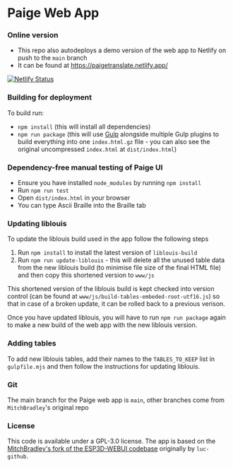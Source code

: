 # Paige Web App

### Online version 

- This repo also autodeploys a demo version of the web app to Netlify on push to the `main` branch
- It can be found at https://paigetranslate.netlify.app/

[![Netlify Status](https://api.netlify.com/api/v1/badges/ffbf45ea-ca3f-4802-8933-cf564f1eaed1/deploy-status)](https://app.netlify.com/sites/paigetranslate/deploys)

### Building for deployment

To build run:
- `npm install` (this will install all dependencies)
- `npm run package` (this will use [Gulp](https://gulpjs.com/) alongside multiple Gulp plugins to build everything into one `index.html.gz` file - you can also see the original uncompressed `index.html` at `dist/index.html`)

### Dependency-free manual testing of Paige UI

- Ensure you have installed `node_modules` by running `npm install`
- Run `npm run test`
- Open `dist/index.html` in your browser
- You can type Ascii Braille into the Braille tab

### Updating liblouis

To update the liblouis build used in the app follow the following steps

1. Run `npm install` to install the latest version of `liblouis-build`
2. Run `npm run update-liblouis` - this will delete all the unused table data from the new liblouis build (to minimise file size of the final HTML file) and then copy this shortened version to `www/js`

This shortened version of the liblouis build is kept checked into version control (can be found at `www/js/build-tables-embeded-root-utf16.js`) so that in case of a broken update, it can be rolled back to a previous verison.

Once you have updated liblouis, you will have to run `npm run package` again to make a new build of the web app with the new liblouis version. 

### Adding tables

To add new liblouis tables, add their names to the `TABLES_TO_KEEP` list in `gulpfile.mjs` and then follow the instructions for updating liblouis.

### Git

The main branch for the Paige web app is `main`, other branches come from `MitchBradley`'s original repo

### License

This code is available under a GPL-3.0 license. The app is based on the [MitchBradley's fork of the ESP3D-WEBUI codebase](https://github.com/MitchBradley/ESP3D-WEBUI) originally by `luc-github`.
